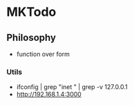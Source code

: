 # MKTodo

## Philosophy

- function over form

### Utils

- ifconfig | grep "inet " | grep -v 127.0.0.1
- http://192.168.1.4:3000
